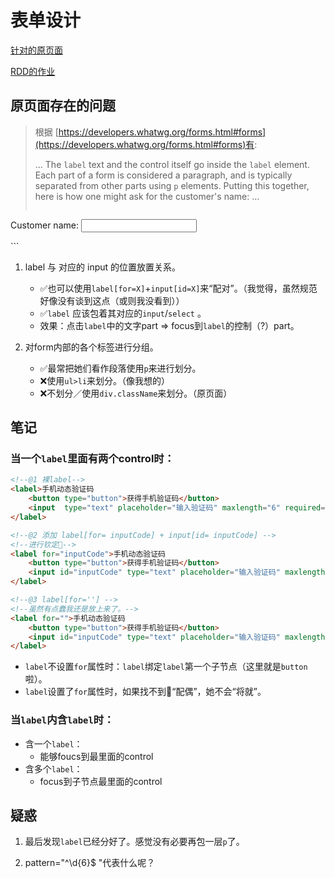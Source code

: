 # 表单设计

[针对的原页面](https://apply.mcard.boc.cn/apply/pc/mainAppi/showIdentity)

[RDD的作业](/Users/yangdawei2gwy/learning/360Front/camp201701-master/student/bakabird/task1_3_form.html)

## 原页面存在的问题

> 根据 [https://developers.whatwg.org/forms.html#forms](https://developers.whatwg.org/forms.html#forms)有:
> 
> ...
> The `label` text and the control itself go inside the `label` element.
> Each part of a form is considered a paragraph, and is typically separated from other parts using `p` elements. Putting this together, here is how one might ask for the customer's name:
> ...
> 
> ```html
<form>
<p><label>Customer name: <input></label></p>
</form>
```

1. label 与 对应的 input  的位置放置关系。
	* ✅也可以使用`label[for=X]`+`input[id=X]`来“配对”。（我觉得，虽然规范好像没有谈到这点（或则我没看到））
	* ✅`label` 应该包着其对应的`input`/`select` 。
	* 效果：点击`label`中的文字part => focus到`label`的控制（?）part。

2. 对form内部的各个标签进行分组。
	* ✅最常把她们看作段落使用`p`来进行划分。
	* ❌使用`ul>li`来划分。（像我想的）
	* ❌不划分／使用`div.className`来划分。（原页面）


## 笔记

### 当一个`label`里面有两个control时：


```html
<!--@1 裸label-->
<label>手机动态验证码
	<button type="button">获得手机验证码</button>
	<input  type="text" placeholder="输入验证码" maxlength="6" required="required">
</label>

<!--@2 添加 label[for= inputCode] + input[id= inputCode] -->
<!--进行钦定🐸-->
<label for="inputCode">手机动态验证码
	<button type="button">获得手机验证码</button>
	<input id="inputCode" type="text" placeholder="输入验证码" maxlength="6" required="required">
</label>

<!--@3 label[for=''] -->
<!--虽然有点蠢我还是放上来了。-->
<label for="">手机动态验证码
	<button type="button">获得手机验证码</button>
	<input id="inputCode" type="text" placeholder="输入验证码" maxlength="6" required="required">
</label>

```

* `label`不设置`for`属性时：`label`绑定`label`第一个子节点（这里就是`button`啦）。
* `label`设置了`for`属性时，如果找不到🎯“配偶”，她不会“将就”。

### 当`label`内含`label`时：

* 含一个`label`：
	* 能够foucs到最里面的control
* 含多个`label`：
	* focus到子节点最里面的control

	
## 疑惑

1. 最后发现`label`已经分好了。感觉没有必要再包一层`p`了。

2. pattern="^\d{6}$ "代表什么呢？